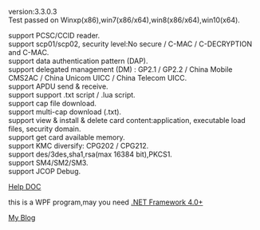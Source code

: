 version:3.3.0.3    
Test passed on Winxp(x86),win7(x86/x64),win8(x86/x64),win10(x64).  

support PCSC/CCID reader.  
support scp01/scp02, security level:No secure / C-MAC / C-DECRYPTION and C-MAC.  
support data authentication pattern (DAP).  
support delegated management (DM) :	GP2.1 / GP2.2 / China Mobile CMS2AC / China Unicom UICC / China Telecom UICC.  
support APDU send & receive.  
support support .txt script / .lua script.   
support cap file download.  
support multi-cap download (.txt).  
support view & install & delete card content:application, executable load files, security domain.  
support get card available memory.  
support KMC diversify: CPG202 / CPG212.  
support des/3des,sha1,rsa(max 16384 bit),PKCS1.  
support SM4/SM2/SM3.   
support JCOP Debug.  

[Help DOC](https://github.com/APDU/SmartCardPlus/tree/master/doc)   

this is a WPF program,may you need [.NET Framework 4.0+](https://www.microsoft.com/en-us/download/details.aspx?id=17718)  

[My Blog](http://map.im)   
